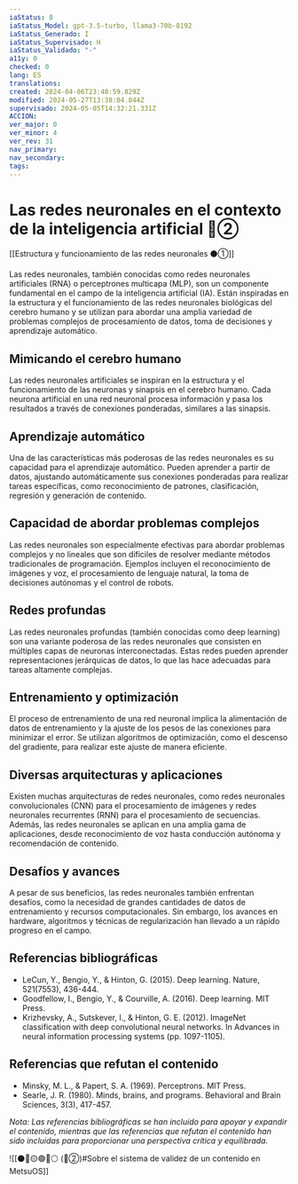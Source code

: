 ```yaml
---
iaStatus: 8
iaStatus_Model: gpt-3.5-turbo, llama3-70b-8192
iaStatus_Generado: I
iaStatus_Supervisado: H
iaStatus_Validado: "-"
a11y: 0
checked: 0
lang: ES
translations: 
created: 2024-04-06T23:48:59.829Z
modified: 2024-05-27T13:38:04.844Z
supervisado: 2024-05-05T14:32:21.331Z
ACCION: 
ver_major: 0
ver_minor: 4
ver_rev: 31
nav_primary: 
nav_secondary: 
tags:
---
```

# Las redes neuronales en el contexto de la inteligencia artificial 🔴②

[[Estructura y funcionamiento de las redes neuronales ⚫①]]

Las redes neuronales, también conocidas como redes neuronales artificiales (RNA) o perceptrones multicapa (MLP), son un componente fundamental en el campo de la inteligencia artificial (IA). Están inspiradas en la estructura y el funcionamiento de las redes neuronales biológicas del cerebro humano y se utilizan para abordar una amplia variedad de problemas complejos de procesamiento de datos, toma de decisiones y aprendizaje automático.

## **Mimicando el cerebro humano**

Las redes neuronales artificiales se inspiran en la estructura y el funcionamiento de las neuronas y sinapsis en el cerebro humano. Cada neurona artificial en una red neuronal procesa información y pasa los resultados a través de conexiones ponderadas, similares a las sinapsis.

## **Aprendizaje automático**

Una de las características más poderosas de las redes neuronales es su capacidad para el aprendizaje automático. Pueden aprender a partir de datos, ajustando automáticamente sus conexiones ponderadas para realizar tareas específicas, como reconocimiento de patrones, clasificación, regresión y generación de contenido.

## **Capacidad de abordar problemas complejos**

Las redes neuronales son especialmente efectivas para abordar problemas complejos y no lineales que son difíciles de resolver mediante métodos tradicionales de programación. Ejemplos incluyen el reconocimiento de imágenes y voz, el procesamiento de lenguaje natural, la toma de decisiones autónomas y el control de robots.

## **Redes profundas**

Las redes neuronales profundas (también conocidas como deep learning) son una variante poderosa de las redes neuronales que consisten en múltiples capas de neuronas interconectadas. Estas redes pueden aprender representaciones jerárquicas de datos, lo que las hace adecuadas para tareas altamente complejas.

## **Entrenamiento y optimización**

El proceso de entrenamiento de una red neuronal implica la alimentación de datos de entrenamiento y la ajuste de los pesos de las conexiones para minimizar el error. Se utilizan algoritmos de optimización, como el descenso del gradiente, para realizar este ajuste de manera eficiente.

## **Diversas arquitecturas y aplicaciones**

Existen muchas arquitecturas de redes neuronales, como redes neuronales convolucionales (CNN) para el procesamiento de imágenes y redes neuronales recurrentes (RNN) para el procesamiento de secuencias. Además, las redes neuronales se aplican en una amplia gama de aplicaciones, desde reconocimiento de voz hasta conducción autónoma y recomendación de contenido.

## **Desafíos y avances**

A pesar de sus beneficios, las redes neuronales también enfrentan desafíos, como la necesidad de grandes cantidades de datos de entrenamiento y recursos computacionales. Sin embargo, los avances en hardware, algoritmos y técnicas de regularización han llevado a un rápido progreso en el campo.

## **Referencias bibliográficas**

- LeCun, Y., Bengio, Y., & Hinton, G. (2015). Deep learning. Nature, 521(7553), 436-444.
- Goodfellow, I., Bengio, Y., & Courville, A. (2016). Deep learning. MIT Press.
- Krizhevsky, A., Sutskever, I., & Hinton, G. E. (2012). ImageNet classification with deep convolutional neural networks. In Advances in neural information processing systems (pp. 1097-1105).

## **Referencias que refutan el contenido**

- Minsky, M. L., & Papert, S. A. (1969). Perceptrons. MIT Press.
- Searle, J. R. (1980). Minds, brains, and programs. Behavioral and Brain Sciences, 3(3), 417-457.

_Nota: Las referencias bibliográficas se han incluido para apoyar y expandir el contenido, mientras que las referencias que refutan el contenido han sido incluidas para proporcionar una perspectiva crítica y equilibrada._

![[⚫🔴🟡🟢🔵⚪ (🔴②)#Sobre el sistema de validez de un contenido en MetsuOS]]